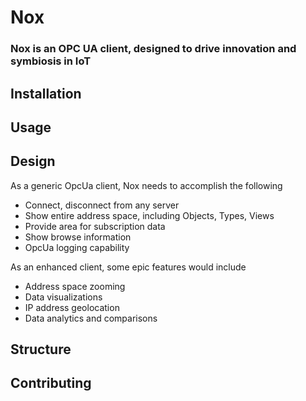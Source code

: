 # Nox
### Nox is an OPC UA client, designed to drive innovation and symbiosis in IoT

## Installation

## Usage

## Design
As a generic OpcUa client, Nox needs to accomplish the following
* Connect, disconnect from any server
* Show entire address space, including Objects, Types, Views
* Provide area for subscription data
* Show browse information
* OpcUa logging capability

As an enhanced client, some epic features would include
* Address space zooming
* Data visualizations
* IP address geolocation
* Data analytics and comparisons

## Structure

## Contributing
